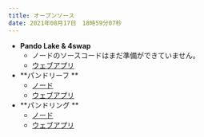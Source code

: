 ```yaml
---
title: オープンソース
date: 2021年08月17日　18時59分07秒
---
```


- **Pando Lake & 4swap**
  - ノードのソースコードはまだ準備ができていません。
  - [ウェブアプリ ](https://github.com/fox-one/4swap-web)
- **パンドリーフ **
  - [ノード](https://github.com/fox-one/pando)
  - [ウェブアプリ ](https://github.com/fox-one/pando-leaf-web)
- **パンドリング **
  - [ノード](https://github.com/fox-one/compound)
  - [ウェブアプリ ](https://github.com/fox-one/pando-rings-web)